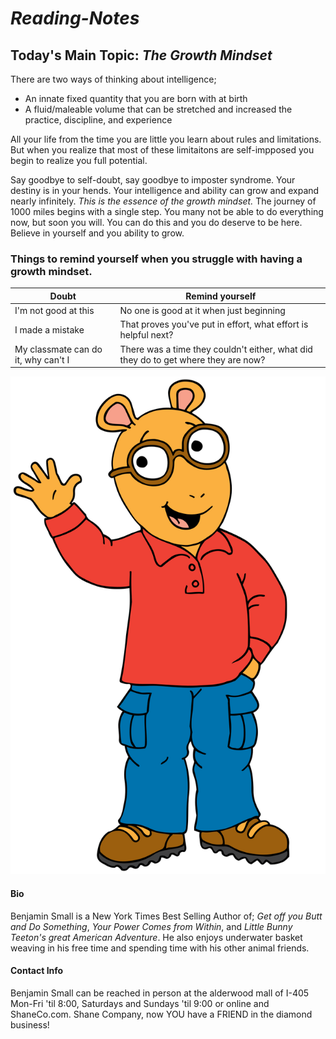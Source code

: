 # ***Reading-Notes***

## **Today's Main Topic:** *The Growth Mindset*

There are two ways of thinking about intelligence;

- An innate fixed quantity that you are born with at birth
- A fluid/maleable volume that can be stretched and increased the practice, discipline, and experience

All your life from the time you are little you learn about rules and limitations. But when you realize that most of these limitaitons are self-impposed you begin to realize you full potential.

Say goodbye to self-doubt, say goodbye to imposter syndrome. Your destiny is in your hends. Your intelligence and ability can grow and expand nearly infinitely. 
*This is the essence of the growth mindset.*
The journey of 1000 miles begins with a single step. You many not be able to do everything now, but soon you will. You can do this and you do deserve to be here. Believe in yourself and you ability to grow.

### **Things to remind yourself when you struggle with having a growth mindset.**

| Doubt | Remind yourself |
| ----- | --------------- |
| I'm not good at this | No one is good at it when just beginning |
| I made a mistake | That proves you've put in effort, what effort is helpful next? |
| My classmate can do it, why can't I | There was a time they couldn't either, what did they do to get where they are now? |

![Benjamin Small: Author](Arthur.png "Benjamin Small's most recent photo")

#### **Bio**

Benjamin Small is a New York Times Best Selling Author of; *Get off you Butt and Do Something*, *Your Power Comes from Within*, and *Little Bunny Teeton's great American Adventure*. He also enjoys underwater basket weaving in his free time and spending time with his other animal friends.

#### **Contact Info**

Benjamin Small can be reached in person at the alderwood mall of I-405 Mon-Fri 'til 8:00, Saturdays and Sundays 'til 9:00 or online and ShaneCo.com. Shane Company, now YOU have a FRIEND in the diamond business!
